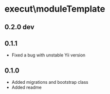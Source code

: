 execut\moduleTemplate
==============================================

0.2.0 dev
-

0.1.1
---------------------
- Fixed a bug with unstable Yii version

0.1.0
---------------------
- Added migrations and bootstrap class
- Added readme
